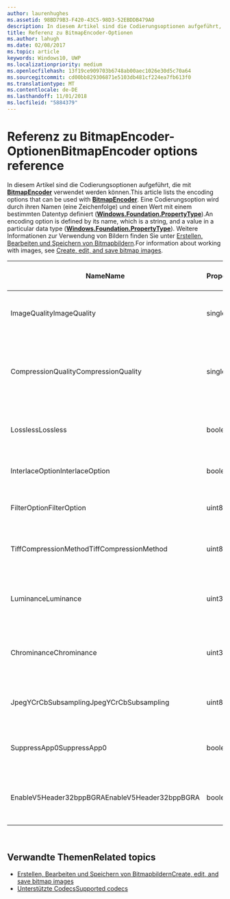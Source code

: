 ```yaml
---
author: laurenhughes
ms.assetid: 98BD79B3-F420-43C5-98D3-52EBDDB479A0
description: In diesem Artikel sind die Codierungsoptionen aufgeführt, die mit BitmapEncoder verwendet werden können.
title: Referenz zu BitmapEncoder-Optionen
ms.author: lahugh
ms.date: 02/08/2017
ms.topic: article
keywords: Windows10, UWP
ms.localizationpriority: medium
ms.openlocfilehash: 13f19ce909703b6748ab00aec1026e30d5c70a64
ms.sourcegitcommit: cd00bb829306871e5103db481cf224ea7fb613f0
ms.translationtype: MT
ms.contentlocale: de-DE
ms.lasthandoff: 11/01/2018
ms.locfileid: "5884379"
---
```

# <a name="bitmapencoder-options-reference"></a><span data-ttu-id="12942-104">Referenz zu BitmapEncoder-Optionen</span><span class="sxs-lookup"><span data-stu-id="12942-104">BitmapEncoder options reference</span></span>


<span data-ttu-id="12942-105">In diesem Artikel sind die Codierungsoptionen aufgeführt, die mit [**BitmapEncoder**](https://msdn.microsoft.com/library/windows/apps/br226206) verwendet werden können.</span><span class="sxs-lookup"><span data-stu-id="12942-105">This article lists the encoding options that can be used with [**BitmapEncoder**](https://msdn.microsoft.com/library/windows/apps/br226206).</span></span> <span data-ttu-id="12942-106">Eine Codierungsoption wird durch ihren Namen (eine Zeichenfolge) und einen Wert mit einem bestimmten Datentyp definiert ([**Windows.Foundation.PropertyType**](https://msdn.microsoft.com/library/windows/apps/br225871)).</span><span class="sxs-lookup"><span data-stu-id="12942-106">An encoding option is defined by its name, which is a string, and a value in a particular data type ([**Windows.Foundation.PropertyType**](https://msdn.microsoft.com/library/windows/apps/br225871)).</span></span> <span data-ttu-id="12942-107">Weitere Informationen zur Verwendung von Bildern finden Sie unter [Erstellen, Bearbeiten und Speichern von Bitmapbildern](imaging.md).</span><span class="sxs-lookup"><span data-stu-id="12942-107">For information about working with images, see [Create, edit, and save bitmap images](imaging.md).</span></span>

| <span data-ttu-id="12942-108">Name</span><span class="sxs-lookup"><span data-stu-id="12942-108">Name</span></span>                    | <span data-ttu-id="12942-109">PropertyType</span><span class="sxs-lookup"><span data-stu-id="12942-109">PropertyType</span></span> | <span data-ttu-id="12942-110">Verwendungshinweise</span><span class="sxs-lookup"><span data-stu-id="12942-110">Usage notes</span></span>                                                                                        | <span data-ttu-id="12942-111">Gültige Formate</span><span class="sxs-lookup"><span data-stu-id="12942-111">Valid formats</span></span> |
|-------------------------|--------------|----------------------------------------------------------------------------------------------------|---------------|
| <span data-ttu-id="12942-112">ImageQuality</span><span class="sxs-lookup"><span data-stu-id="12942-112">ImageQuality</span></span>            | <span data-ttu-id="12942-113">single</span><span class="sxs-lookup"><span data-stu-id="12942-113">single</span></span>       | <span data-ttu-id="12942-114">Gültige Werte von 0 bis 1,0</span><span class="sxs-lookup"><span data-stu-id="12942-114">Valid values from 0 to 1.0.</span></span> <span data-ttu-id="12942-115">Höhere Werte bedeuten höhere Qualität</span><span class="sxs-lookup"><span data-stu-id="12942-115">Higher values indicate higher quality</span></span>                                 | <span data-ttu-id="12942-116">JPEG, JPEG-XR</span><span class="sxs-lookup"><span data-stu-id="12942-116">JPEG, JPEG-XR</span></span> |
| <span data-ttu-id="12942-117">CompressionQuality</span><span class="sxs-lookup"><span data-stu-id="12942-117">CompressionQuality</span></span>      | <span data-ttu-id="12942-118">single</span><span class="sxs-lookup"><span data-stu-id="12942-118">single</span></span>       | <span data-ttu-id="12942-119">Gültige Werte von 0 bis 1,0</span><span class="sxs-lookup"><span data-stu-id="12942-119">Valid values from 0 to 1.0.</span></span> <span data-ttu-id="12942-120">Höhere Werte bedeuten ein effizienteres und langsameres Komprimierungsverfahren</span><span class="sxs-lookup"><span data-stu-id="12942-120">Higher values indicate a more efficient and slower compression scheme</span></span> | <span data-ttu-id="12942-121">TIFF</span><span class="sxs-lookup"><span data-stu-id="12942-121">TIFF</span></span>          |
| <span data-ttu-id="12942-122">Lossless</span><span class="sxs-lookup"><span data-stu-id="12942-122">Lossless</span></span>                | <span data-ttu-id="12942-123">boolean</span><span class="sxs-lookup"><span data-stu-id="12942-123">boolean</span></span>      | <span data-ttu-id="12942-124">Wenn dieser Wert auf „true“ festgelegt ist, wird die Option „ImageQuality“ ignoriert.</span><span class="sxs-lookup"><span data-stu-id="12942-124">If this is set to true, the ImageQuality option is ignored</span></span>                                        | <span data-ttu-id="12942-125">JPEG-XR</span><span class="sxs-lookup"><span data-stu-id="12942-125">JPEG-XR</span></span>       |
| <span data-ttu-id="12942-126">InterlaceOption</span><span class="sxs-lookup"><span data-stu-id="12942-126">InterlaceOption</span></span>         | <span data-ttu-id="12942-127">boolean</span><span class="sxs-lookup"><span data-stu-id="12942-127">boolean</span></span>      | <span data-ttu-id="12942-128">Gibt an, ob der Interlacemodus für das Bild verwendet wird</span><span class="sxs-lookup"><span data-stu-id="12942-128">Whether to interlace the image</span></span>                                                                    | <span data-ttu-id="12942-129">PNG</span><span class="sxs-lookup"><span data-stu-id="12942-129">PNG</span></span>           |
| <span data-ttu-id="12942-130">FilterOption</span><span class="sxs-lookup"><span data-stu-id="12942-130">FilterOption</span></span>            | <span data-ttu-id="12942-131">uint8</span><span class="sxs-lookup"><span data-stu-id="12942-131">uint8</span></span>        | <span data-ttu-id="12942-132">Verwenden Sie die [**PngFilterMode**](https://msdn.microsoft.com/library/windows/apps/br226389)-Enumeration.</span><span class="sxs-lookup"><span data-stu-id="12942-132">Use the [**PngFilterMode**](https://msdn.microsoft.com/library/windows/apps/br226389) enumeration</span></span>                                | <span data-ttu-id="12942-133">PNG</span><span class="sxs-lookup"><span data-stu-id="12942-133">PNG</span></span>           |
| <span data-ttu-id="12942-134">TiffCompressionMethod</span><span class="sxs-lookup"><span data-stu-id="12942-134">TiffCompressionMethod</span></span>   | <span data-ttu-id="12942-135">uint8</span><span class="sxs-lookup"><span data-stu-id="12942-135">uint8</span></span>        | <span data-ttu-id="12942-136">Verwenden Sie die [**TiffCompressionMode**](https://msdn.microsoft.com/library/windows/apps/br226399)-Enumeration.</span><span class="sxs-lookup"><span data-stu-id="12942-136">Use the [**TiffCompressionMode**](https://msdn.microsoft.com/library/windows/apps/br226399) enumeration</span></span>                    | <span data-ttu-id="12942-137">TIFF</span><span class="sxs-lookup"><span data-stu-id="12942-137">TIFF</span></span>          |
| <span data-ttu-id="12942-138">Luminance</span><span class="sxs-lookup"><span data-stu-id="12942-138">Luminance</span></span>               | <span data-ttu-id="12942-139">uint32Array</span><span class="sxs-lookup"><span data-stu-id="12942-139">uint32Array</span></span>  | <span data-ttu-id="12942-140">Ein Array mit 64Elementen, das die Quantifizierungskonstanten für die Leuchtdichte enthält</span><span class="sxs-lookup"><span data-stu-id="12942-140">An array of 64 elements containing luminance quantization constants</span></span>                               | <span data-ttu-id="12942-141">JPEG</span><span class="sxs-lookup"><span data-stu-id="12942-141">JPEG</span></span>          |
| <span data-ttu-id="12942-142">Chrominance</span><span class="sxs-lookup"><span data-stu-id="12942-142">Chrominance</span></span>             | <span data-ttu-id="12942-143">uint32Array</span><span class="sxs-lookup"><span data-stu-id="12942-143">uint32Array</span></span>  | <span data-ttu-id="12942-144">Ein Array mit 64Elementen, das die Quantifizierungskonstanten für die Chrominanz enthält</span><span class="sxs-lookup"><span data-stu-id="12942-144">An array of 64 elements containing chrominance quantization constants</span></span>                             | <span data-ttu-id="12942-145">JPEG</span><span class="sxs-lookup"><span data-stu-id="12942-145">JPEG</span></span>          |
| <span data-ttu-id="12942-146">JpegYCrCbSubsampling</span><span class="sxs-lookup"><span data-stu-id="12942-146">JpegYCrCbSubsampling</span></span>    | <span data-ttu-id="12942-147">uint8</span><span class="sxs-lookup"><span data-stu-id="12942-147">uint8</span></span>        | <span data-ttu-id="12942-148">Verwenden Sie die [**JpegSubsamplingMode**](https://msdn.microsoft.com/library/windows/apps/br226386)-Enumeration</span><span class="sxs-lookup"><span data-stu-id="12942-148">Use the [**JpegSubsamplingMode**](https://msdn.microsoft.com/library/windows/apps/br226386) enumeration</span></span>                    | <span data-ttu-id="12942-149">JPEG</span><span class="sxs-lookup"><span data-stu-id="12942-149">JPEG</span></span>          |
| <span data-ttu-id="12942-150">SuppressApp0</span><span class="sxs-lookup"><span data-stu-id="12942-150">SuppressApp0</span></span>            | <span data-ttu-id="12942-151">boolean</span><span class="sxs-lookup"><span data-stu-id="12942-151">boolean</span></span>      | <span data-ttu-id="12942-152">Gibt an, ob die Erstellung eines App0-Metadatenblocks unterdrückt wird</span><span class="sxs-lookup"><span data-stu-id="12942-152">Whether to suppress the creation of an App0 metadata block</span></span>                                        | <span data-ttu-id="12942-153">JPEG</span><span class="sxs-lookup"><span data-stu-id="12942-153">JPEG</span></span>          |
| <span data-ttu-id="12942-154">EnableV5Header32bppBGRA</span><span class="sxs-lookup"><span data-stu-id="12942-154">EnableV5Header32bppBGRA</span></span> | <span data-ttu-id="12942-155">boolean</span><span class="sxs-lookup"><span data-stu-id="12942-155">boolean</span></span>      | <span data-ttu-id="12942-156">Gibt an, ob die Codierung als Version5 des BMP-Formats erfolgen soll, die Alphawerte unterstützt.</span><span class="sxs-lookup"><span data-stu-id="12942-156">Whether to encode to a version 5 BMP which supports alpha</span></span>                                         | <span data-ttu-id="12942-157">BMP</span><span class="sxs-lookup"><span data-stu-id="12942-157">BMP</span></span>           |

 

## <a name="related-topics"></a><span data-ttu-id="12942-158">Verwandte Themen</span><span class="sxs-lookup"><span data-stu-id="12942-158">Related topics</span></span>

* [<span data-ttu-id="12942-159">Erstellen, Bearbeiten und Speichern von Bitmapbildern</span><span class="sxs-lookup"><span data-stu-id="12942-159">Create, edit, and save bitmap images</span></span>](imaging.md)
* [<span data-ttu-id="12942-160">Unterstützte Codecs</span><span class="sxs-lookup"><span data-stu-id="12942-160">Supported codecs</span></span>](supported-codecs.md)

 




